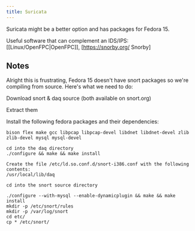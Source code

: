 ```yaml
---
title: Suricata
---
```


Suricata might be a better option and has packages for Fedora 15.

Useful software that can complement an IDS/IPS: [[Linux/OpenFPC|OpenFPC]],
[https://snorby.org/ Snorby]

## Notes

Alright this is frustrating, Fedora 15 doesn't have snort packages so we're
compiling from source. Here's what we need to do:

Download snort & daq source (both available on snort.org)

Extract them

Install the following fedora packages and their dependencies:

```
bison flex make gcc libpcap libpcap-devel libdnet libdnet-devel zlib zlib-devel mysql mysql-devel

cd into the daq directory
./configure && make && make install

Create the file /etc/ld.so.conf.d/snort-i386.conf with the following contents:
/usr/local/lib/daq

cd into the snort source directory

./configure --with-mysql --enable-dynamicplugin && make && make install
mkdir -p /etc/snort/rules
mkdir -p /var/log/snort
cd etc/
cp * /etc/snort/
```

